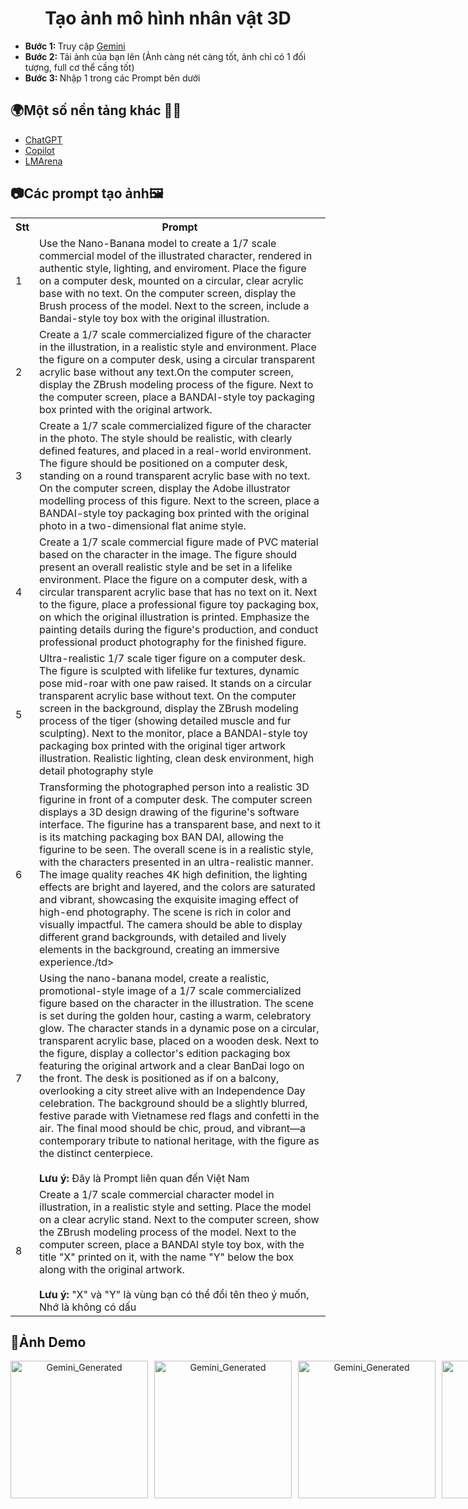 <div align="center">
  <h1> Tạo ảnh mô hình nhân vật 3D </h1>
</div>

<ul>
  <li><strong>Bước 1: </strong>Truy cập <a href="https://gemini.google.com/">Gemini</a></li>
  <li><strong>Bước 2: </strong>Tải ảnh của bạn lên (Ảnh càng nét càng tốt, ảnh chỉ có 1 đối tượng, full cơ thể cầng tốt)</li>
  <li><strong>Bước 3: </strong>Nhập 1 trong các Prompt bên dưới</li>
</ul>

<h2>🌍Một số nền tảng khác 🧑‍💻</h2>
<ul>
  <li><a href="https://chatgpt.com/">ChatGPT</a></li>
  <li><a href="https://copilot.microsoft.com/">Copilot</a></li>
  <li><a href="https://lmarena.ai/">LMArena</a></li>
</ul>

<h2>📷Các prompt tạo ảnh🖼️</h2>
<table style="width: 100%; border-collapse: collapse;">
  <tr>
    <th>Stt</th>
    <th>Prompt</th>
  </tr>
  <tr>
    <td>1</td>
    <td>Use the Nano-Banana model to create a 1/7 scale commercial model of the illustrated character, rendered in authentic style, lighting, and enviroment.
Place the figure on a computer desk, mounted on a circular, clear acrylic base with no text. On the computer screen, display the Brush process of the model. Next to the screen, include a Bandai-style toy box with the original illustration.</td>
  </tr>
    <tr>
    <td>2</td>
    <td>Create a 1/7 scale commercialized figure of the character in the illustration, in a realistic style and environment. Place the figure on a computer desk, using a circular transparent acrylic base without any text.On the computer screen, display the ZBrush modeling process of the figure. Next to the computer screen, place a BANDAI-style toy packaging box printed with the original artwork.</td>
  </tr>
  <tr>
    <td>3</td>
    <td>Create a 1/7 scale commercialized figure of the character in the photo. The style should be realistic, with clearly defined features, and placed in a real-world environment. The figure should be positioned on a computer desk, standing on a round transparent acrylic base with no text. On the computer screen, display the Adobe illustrator modelling process of this figure. Next to the screen, place a BANDAI-style toy packaging box printed with the original photo in a two-dimensional flat anime style.</td>
  </tr>
  <tr>
    <td>4</td>
    <td>Create a 1/7 scale commercial figure made of PVC material based on the character in the image. The figure should present an overall realistic style and be set in a lifelike environment. Place the figure on a computer desk, with a circular transparent acrylic base that has no text on it. Next to the figure, place a professional figure toy packaging box, on which the original illustration is printed. Emphasize the painting details during the figure's production, and conduct professional product photography for the finished figure.</td>
  </tr>
  <tr>
    <td>5</td>
    <td>Ultra-realistic 1/7 scale tiger figure on a computer desk. The figure is sculpted with lifelike fur textures, dynamic pose mid-roar with one paw raised. It stands on a circular transparent acrylic base without text. On the computer screen in the background, display the ZBrush modeling process of the tiger (showing detailed muscle and fur sculpting). Next to the monitor, place a BANDAI-style toy packaging box printed with the original tiger artwork illustration. Realistic lighting, clean desk environment, high detail photography style</td>
  </tr>
  <tr>
    <td>6</td>
    <td>Transforming the photographed person into a realistic 3D figurine in front of a computer desk. The computer screen displays a 3D design drawing of the figurine's software interface. The figurine has a transparent base, and next to it is its matching packaging box BAN DAI, allowing the figurine to be seen.
The overall scene is in a realistic style, with the characters presented in an ultra-realistic manner. The image quality reaches 4K high definition, the lighting effects are bright and layered, and the colors are saturated and vibrant, showcasing the exquisite imaging effect of high-end photography.
The scene is rich in color and visually impactful. The camera should be able to display different grand backgrounds, with detailed and lively elements in the background, creating an immersive experience./td>
  </tr>
  <tr>
    <td>7</td>
    <td>Using the nano-banana model, create a realistic, promotional-style image of a 1/7 scale commercialized figure based on the character in the illustration. The scene is set during the golden hour, casting a warm, celebratory glow. The character stands in a dynamic pose on a circular, transparent acrylic base, placed on a wooden desk. Next to the figure, display a collector's edition packaging box featuring the original artwork and a clear BanDai logo on the front. The desk is positioned as if on a balcony, overlooking a city street alive with an Independence Day celebration. The background should be a slightly blurred, festive parade with Vietnamese red flags and confetti in the air. The final mood should be chic, proud, and vibrant—a contemporary tribute to national heritage, with the figure as the distinct centerpiece.
    <br><br><strong>Lưu ý: </strong>Đây là Prompt liên quan đến Việt Nam
    </td>
  </tr>
  <tr>
    <td>8</td>
    <td>Create a 1/7 scale commercial character model in illustration, in a realistic style and setting. Place the model on a clear acrylic stand. Next to the computer screen, show the ZBrush modeling process of the model. Next to the computer screen, place a BANDAl style toy box, with the title "X" printed on it, with the name "Y" below the box along with the original artwork.
      <br><br><strong>Lưu ý:</strong> "X" và "Y" là vùng bạn có thể đổi tên theo ý muốn, Nhớ là không có dấu
    </td>
  </tr>
</table>

<h2>📸Ảnh Demo</h2>
<div align="center" style="display: flex; gap: 10px;">
  <img width="220" src="https://github.com/user-attachments/assets/1869f669-476c-46ba-8aab-54b3a0584b8b" alt="Gemini_Generated"/>
  <img width="220" src="https://github.com/user-attachments/assets/124ce297-c12e-4cf8-894c-d350ed13aeaa" alt="Gemini_Generated"/>
  <img width="220" src="https://github.com/user-attachments/assets/738e06d6-accd-46a3-8aae-adc79ec8ad6b" alt="Gemini_Generated"/>
  <img width="220" src="https://github.com/user-attachments/assets/2fce9473-e757-4d35-ab17-62d0e510cb43" alt="Gemini_Generated"/>
  <img width="250" src="https://github.com/user-attachments/assets/afb36c63-c9f0-4ac3-9293-14304a00a6cf" alt="Gemini_Generated"/>
  <img width="220" src="https://github.com/user-attachments/assets/296a4319-9292-45c1-9e31-5f74eec4eb5e" alt="Gemini_Generated"/>
  <img width="220" src="https://github.com/user-attachments/assets/ec57673e-d433-4265-afdd-eec287eaaa75" alt="Gemini_Generated"/>
  <img width="220" src="https://github.com/user-attachments/assets/990fe2f3-e4ea-4380-a0fd-734a6eae7f0e" alt="Gemini_Generated"/>
  <img width="220" src="https://github.com/user-attachments/assets/42341999-60ea-4db7-be81-cdfa96311915" alt="Gemini_Generated"/>
  <img width="220" src="https://github.com/user-attachments/assets/7ed83cd0-65bf-412f-a5e2-641d3f28d8ae" alt="Gemini_Generated"/>
</div>


